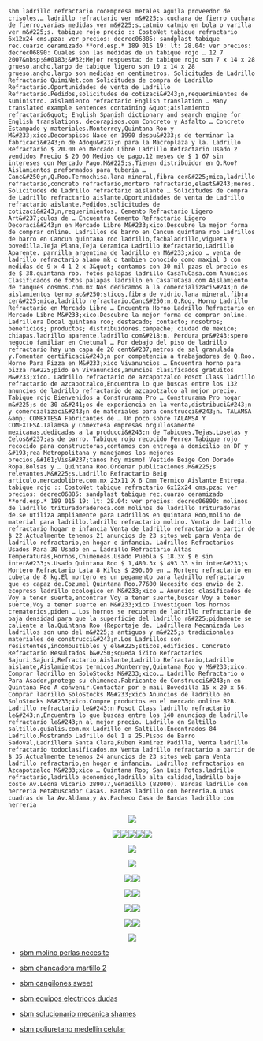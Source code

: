 
```
sbm ladrillo refractario rooEmpresa metales aguila proveedor de crisoles,… ladrillo refractario ver m&#225;s.cuchara de fierro cuchara de fierro,varias medidas ver m&#225;s.catmio catmio en bola o varilla ver m&#225;s. tabique rojo precio :: CostoNet tabique refractario 6x12x24 cms.pza: ver precios: decrec06885: sandplast tabique rec.cuarzo ceramizado **ord.esp.* 189 015 19: lt: 28.04: ver precios: decrec06890: Cuales son las medidas de un tabique rojo … 12 7 2007&nbsp;&#0183;&#32;Mejor respuesta: de tabique rojo son 7 x 14 x 28 grueso,ancho,largo de tabique ligero son 10 x 14 x 28 grueso,ancho,largo son medidas en centimetros. Solicitudes de Ladrillo Refractario QuimiNet.com Solicitudes de compra de Ladrillo Refractario.Oportunidades de venta de Ladrillo Refractario.Pedidos,solicitudes de cotizaci&#243;n,requerimientos de suministro. aislamiento refractario English translation … Many translated example sentences containing &quot;aislamiento refractario&quot; English Spanish dictionary and search engine for English translations. decorapisos.com Concreto y Asfalto … Concreto Estampado y materiales.Monterrey,Quintana Roo y M&#233;xico.Decorapisos Nace en 1990 despu&#233;s de terminar la fabricaci&#243;n de Adoqu&#237;n para la Macroplaza y la. Ladrillo Refractario $ 20.00 en Mercado Libre Ladrillo Refractario Usado 2 vendidos Precio $ 20 00 Medios de pago.12 meses de $ 1 67 sin intereses con Mercado Pago.M&#225;s.Tienen distribuidor en Q.Roo? Aislamientos preformados para tuberia … Canc&#250;n,Q.Roo.Termochisa.lana mineral,fibra cer&#225;mica,ladrillo refractario,concreto refractario,mortero refractario,elast&#243;meros. Solicitudes de Ladrillo refractario aislante … Solicitudes de compra de Ladrillo refractario aislante.Oportunidades de venta de Ladrillo refractario aislante.Pedidos,solicitudes de cotizaci&#243;n,requerimientos. Cemento Refractario Ligero Art&#237;culos de … Encuentra Cemento Refractario Ligero Decoraci&#243;n en Mercado Libre M&#233;xico.Descubre la mejor forma de comprar online. Ladrillos de barro en Cancun quintana roo Ladrillos de barro en Cancun quintana roo ladrillo,fachaladrillo,vigueta y bovedilla.Teja Plana,Teja Ceramica Ladrillo Refractario,Ladrillo Aparente. parrilla argentina de ladrillo en M&#233;xico … venta de ladrillo refractario alamo mk o tambien conocido como maxial 3 con medidas de 9 x 4 1 2 x 3&quot; contamos con 30 mil pzas el precio es de $ 38.quintana roo. fotos palapas ladrillo CasaTuCasa.com Anuncios Clasificados de fotos palapas ladrillo en CasaTuCasa.com Aislamiento de tanques cosmos.com.mx Nos dedicamos a la comercializaci&#243;n de aislamientos termo ac&#250;sticos,fibra de vidrio,lana mineral,fibra cer&#225;mica,ladrillo refractario.Canc&#250;n,Q.Roo. Horno Ladrillo Refractario en Mercado Libre … Encuentra Horno Ladrillo Refractario en Mercado Libre M&#233;xico.Descubre la mejor forma de comprar online. Ladrillera Docal quintana roo; destacado; contacto; nosotros; beneficios; productos; distribuidores.campeche; ciudad de mexico; chiapas.ladrillo aparente.ladrillo com&#218;n. Perdura pr&#243;spero negocio familiar en Chetumal … Por debajo del piso de ladrillo refractario hay una capa de 20 cent&#237;metros de sal granulada y.Fomentan certificaci&#243;n por competencia a trabajadores de Q.Roo. Horno Para Pizza en M&#233;xico Vivanuncios … Encuentra horno para pizza r&#225;pido en Vivanuncios,anuncios clasificados gratuitos M&#233;xico. Ladrillo refractario de azcapotzalco Posot Class ladrillo refractario de azcapotzalco,Encuentra lo que buscas entre los 132 anuncios de ladrillo refractario de azcapotzalco al mejor precio. Tabique rojo Bienvenidos a Construrama Pro … Construrama Pro hogar m&#225;s de 30 a&#241;os de experiencia en la venta,distribuci&#243;n y comercializaci&#243;n de materiales para construcci&#243;n. TALAMSA &amp; COMEXTESA Fabricantes de … Un poco sobre TALAMSA Y COMEXTESA.Talamsa y Comextesa empresas orgullosamente mexicanas,dedicadas a la producci&#243;n de Tabiques,Tejas,Losetas y Celos&#237;as de barro. Tabique rojo recocido Ferrex Tabique rojo recocido para constructoras,contamos con entrega a domicilio en DF y &#193;rea Metropolitana y manejamos los mejores precios,&#161;Vis&#237;tanos hoy mismo! Vestido Beige Con Dorado Ropa,Bolsas y … Quintana Roo.Ordenar publicaciones.M&#225;s relevantes.M&#225;s.Ladrillo Refractario Beig articulo.mercadolibre.com.mx 23x11 X 6 Cmm Termico Aislante Entrega. tabique rojo :: CostoNet tabique refractario 6x12x24 cms.pza: ver precios: decrec06885: sandplast tabique rec.cuarzo ceramizado **ord.esp.* 189 015 19: lt: 28.04: ver precios: decrec06890: molinos de ladrillo trituradoraderoca.com molinos de ladrillo Trituradoras de.se utiliza ampliamente para Ladrillos en Quintana Roo,molino de material para ladrillo.ladrillo refractario molino. Venta de ladrillo refractario hogar e infancia Venta de ladrillo refractario a partir de $ 22.Actualmente tenemos 21 anuncios de 23 sitos web para Venta de ladrillo refractario,en hogar e infancia. Ladrillos Refractarios Usados Para 30 Usado en … Ladrillo Refractario Altas Temperaturas,Hornos,Chimeneas.Usado Puebla $ 18.3x $ 6 sin inter&#233;s.Usado Quintana Roo $ 1,480.3x $ 493 33 sin inter&#233;s Mortero Refractario Lata 8 Kilos $ 290.00 en … Mortero refractario en cubeta de 8 kg.El mortero es un pegamento para ladrillo refractario que es capaz de.Cozumel Quintana Roo.77600 Necesito dos envio de 2. ecopress ladrillo ecologico en M&#233;xico … Anuncios clasificados de Voy a tener suerte,encontrar Voy a tener suerte,buscar Voy a tener suerte,Voy a tener suerte en M&#233;xico Investiguen los hornos crematorios,piden … Los hornos se recubren de ladrillo refractario de baja densidad para que la superficie del ladrillo r&#225;pidamente se caliente a la.Quintana Roo (Reportaje de. Ladrillera Mecanizada Los ladrillos son uno del m&#225;s antiguos y m&#225;s tradicionales materiales de construcci&#243;n.Los Ladrillos son resistentes,incombustibles y el&#225;sticos,edificios. Concreto Refractario Resultados b&#250;squeda iZito Refractarios Sajuri,Sajuri,Refractario,Aislante,Ladrillo Refractario,Ladrillo aislante,Aislamientos termicos.Monterrey,Quintana Roo y M&#233;xico. Comprar ladrillo en SoloStocks M&#233;xico.… Ladrillo Refractario o Para Asador,protege su chimenea.Fabricante de Construcci&#243;n en Quintana Roo A convenir.Contactar por e mail Bovedilla 15 x 20 x 56. Comprar ladrillo SoloStocks M&#233;xico Anuncios de ladrillo en SoloStocks M&#233;xico.Compre productos en el mercado online B2B. Ladrillo refractario le&#243;n Posot Class ladrillo refractario le&#243;n,Encuentra lo que buscas entre los 140 anuncios de ladrillo refractario le&#243;n al mejor precio. Ladrillo en Saltillo saltillo.guialis.com.mx Ladrillo en Saltillo.Encontrados 84 Ladrillo.Mostrando Ladrillo del 1 a 25.Pisos de Barro Sadoval,Ladrillera Santa Clara,Ruben Ramirez Padilla, Venta ladrillo refractario todoclasificados.mx Venta ladrillo refractario a partir de $ 35.Actualmente tenemos 24 anuncios de 23 sitos web para Venta ladrillo refractario,en hogar e infancia. Ladrillos refractarios en Azcapotzalco M&#233;xico … Quintana Roo; San Luis Potos.ladrillo refractario,ladrillo economico,ladrillo alta calidad,ladrillo bajo costo Av.Leona Vicario 289077,Venadillo (82000). Bardas ladrillo con herreria Metabuscador Casas. Bardas ladrillo con herreria.A unas cuadras de la Av.Aldama,y Av.Pacheco Casa de Bardas ladrillo con herreria 
```

<div align="center">

<a href="https://es-crusher.shibang-china.com/github&k=sbm+ladrillo+refractario+roo"><img src="https://static.shibang-china.com/es/crusher/logo.jpg"></a>

<a href="https://es-crusher.shibang-china.com/github&k=sbm+ladrillo+refractario+roo"><img src="https://static.shibang-china.com/es/crusher/index.jpg"></a><a href="https://es-crusher.shibang-china.com/material.htmlgithub&k=sbm+ladrillo+refractario+roo"><img src="https://static.shibang-china.com/es/crusher/material.jpg"></a><a href="https://es-crusher.shibang-china.com/application.htmlgithub&k=sbm+ladrillo+refractario+roo"><img src="https://static.shibang-china.com/es/crusher/application.jpg"></a><a href="https://es-crusher.shibang-china.com/aboutus.htmlgithub&k=sbm+ladrillo+refractario+roo"><img src="https://static.shibang-china.com/es/crusher/aboutus.jpg"></a><a href="https://es-crusher.shibang-china.com/contact.htmlgithub&k=sbm+ladrillo+refractario+roo"><img src="https://static.shibang-china.com/es/crusher/contact.jpg"></a>

<a href="https://es-crusher.shibang-china.com/github&k=sbm+ladrillo+refractario+roo"><img src="https://static.shibang-china.com/es/crusher/banner.jpg"></a>

<a href="https://swt.shibang-china.com/github&k=sbm+ladrillo+refractario+roo"><img src="https://static.shibang-china.com/es/crusher/text.jpg"></a>

<a href="https://swt.shibang-china.com/github&k=sbm+ladrillo+refractario+roo"><img src="https://static.shibang-china.com/es/crusher/chat.jpg"></a><a href="https://es-crusher.shibang-china.com/contact.htmlgithub&k=sbm+ladrillo+refractario+roo"><img src="https://static.shibang-china.com/es/crusher/message.jpg"></a>

<a href="https://es-crusher.shibang-china.com/products/pe.htmlgithub&k=sbm+ladrillo+refractario+roo"><img src="https://static.shibang-china.com/es/crusher/pe.jpg"></a><a href="https://es-crusher.shibang-china.com/products/pf.htmlgithub&k=sbm+ladrillo+refractario+roo"><img src="https://static.shibang-china.com/es/crusher/pf.jpg"></a>

<a href="https://es-crusher.shibang-china.com/products/hpt.htmlgithub&k=sbm+ladrillo+refractario+roo"><img src="https://static.shibang-china.com/es/crusher/hpt.jpg"></a><a href="https://es-crusher.shibang-china.com/products/vsi.htmlgithub&k=sbm+ladrillo+refractario+roo"><img src="https://static.shibang-china.com/es/crusher/vsi.jpg"></a>

<a href="https://es-crusher.shibang-china.com/products/klv.htmlgithub&k=sbm+ladrillo+refractario+roo"><img src="https://static.shibang-china.com/es/crusher/klv.jpg"></a><a href="https://es-crusher.shibang-china.com/products/portable.htmlgithub&k=sbm+ladrillo+refractario+roo"><img src="https://static.shibang-china.com/es/crusher/portable.jpg"></a>

<a href="https://swt.shibang-china.com/github&k=sbm+ladrillo+refractario+roo"><img src="https://static.shibang-china.com/es/crusher/case.jpg"></a>

</div>


* [sbm molino perlas necesite](sbm%20molino%20perlas%20necesite.md)

* [sbm chancadora martillo 2](sbm%20chancadora%20martillo%202.md)

* [sbm cangilones sweet](sbm%20cangilones%20sweet.md)

* [sbm equipos electricos dudas](sbm%20equipos%20electricos%20dudas.md)

* [sbm solucionario mecanica shames](sbm%20solucionario%20mecanica%20shames.md)

* [sbm poliuretano medellin celular](sbm%20poliuretano%20medellin%20celular.md)
